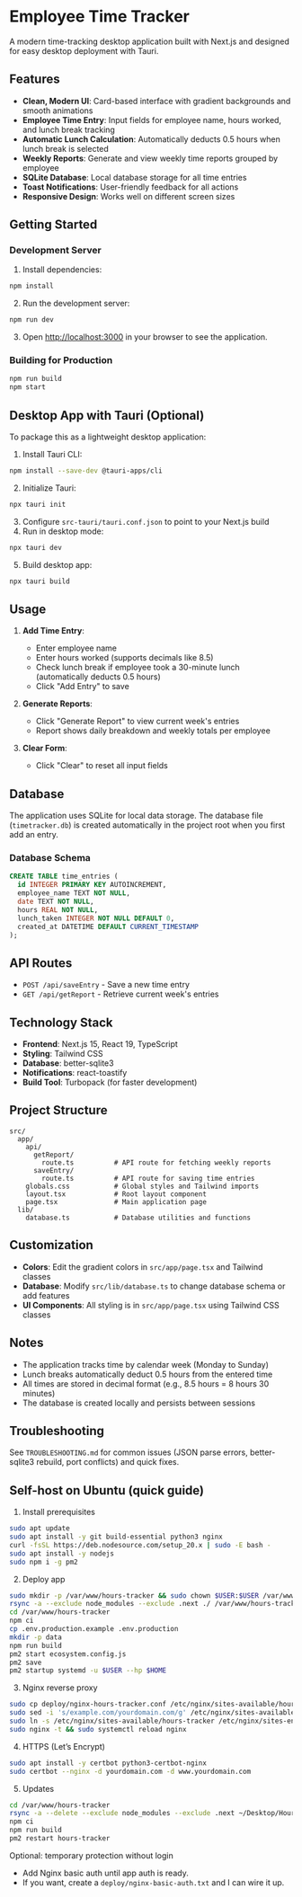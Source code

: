 # Employee Time Tracker

A modern time-tracking desktop application built with Next.js and designed for easy desktop deployment with Tauri.

## Features

- **Clean, Modern UI**: Card-based interface with gradient backgrounds and smooth animations
- **Employee Time Entry**: Input fields for employee name, hours worked, and lunch break tracking
- **Automatic Lunch Calculation**: Automatically deducts 0.5 hours when lunch break is selected
- **Weekly Reports**: Generate and view weekly time reports grouped by employee
- **SQLite Database**: Local database storage for all time entries
- **Toast Notifications**: User-friendly feedback for all actions
- **Responsive Design**: Works well on different screen sizes

## Getting Started

### Development Server

1. Install dependencies:
```bash
npm install
```

2. Run the development server:
```bash
npm run dev
```

3. Open [http://localhost:3000](http://localhost:3000) in your browser to see the application.

### Building for Production

```bash
npm run build
npm start
```

## Desktop App with Tauri (Optional)

To package this as a lightweight desktop application:

1. Install Tauri CLI:
```bash
npm install --save-dev @tauri-apps/cli
```

2. Initialize Tauri:
```bash
npx tauri init
```

3. Configure `src-tauri/tauri.conf.json` to point to your Next.js build
4. Run in desktop mode:
```bash
npx tauri dev
```

5. Build desktop app:
```bash
npx tauri build
```

## Usage

1. **Add Time Entry**:
   - Enter employee name
   - Enter hours worked (supports decimals like 8.5)
   - Check lunch break if employee took a 30-minute lunch (automatically deducts 0.5 hours)
   - Click "Add Entry" to save

2. **Generate Reports**:
   - Click "Generate Report" to view current week's entries
   - Report shows daily breakdown and weekly totals per employee

3. **Clear Form**:
   - Click "Clear" to reset all input fields

## Database

The application uses SQLite for local data storage. The database file (`timetracker.db`) is created automatically in the project root when you first add an entry.

### Database Schema

```sql
CREATE TABLE time_entries (
  id INTEGER PRIMARY KEY AUTOINCREMENT,
  employee_name TEXT NOT NULL,
  date TEXT NOT NULL,
  hours REAL NOT NULL,
  lunch_taken INTEGER NOT NULL DEFAULT 0,
  created_at DATETIME DEFAULT CURRENT_TIMESTAMP
);
```

## API Routes

- `POST /api/saveEntry` - Save a new time entry
- `GET /api/getReport` - Retrieve current week's entries

## Technology Stack

- **Frontend**: Next.js 15, React 19, TypeScript
- **Styling**: Tailwind CSS
- **Database**: better-sqlite3
- **Notifications**: react-toastify
- **Build Tool**: Turbopack (for faster development)

## Project Structure

```
src/
  app/
    api/
      getReport/
        route.ts          # API route for fetching weekly reports
      saveEntry/
        route.ts          # API route for saving time entries
    globals.css           # Global styles and Tailwind imports
    layout.tsx            # Root layout component
    page.tsx              # Main application page
  lib/
    database.ts           # Database utilities and functions
```

## Customization

- **Colors**: Edit the gradient colors in `src/app/page.tsx` and Tailwind classes
- **Database**: Modify `src/lib/database.ts` to change database schema or add features
- **UI Components**: All styling is in `src/app/page.tsx` using Tailwind CSS classes

## Notes

- The application tracks time by calendar week (Monday to Sunday)
- Lunch breaks automatically deduct 0.5 hours from the entered time
- All times are stored in decimal format (e.g., 8.5 hours = 8 hours 30 minutes)
- The database is created locally and persists between sessions

## Troubleshooting

See `TROUBLESHOOTING.md` for common issues (JSON parse errors, better-sqlite3 rebuild, port conflicts) and quick fixes.

## Self-host on Ubuntu (quick guide)

1. Install prerequisites
```bash
sudo apt update
sudo apt install -y git build-essential python3 nginx
curl -fsSL https://deb.nodesource.com/setup_20.x | sudo -E bash -
sudo apt install -y nodejs
sudo npm i -g pm2
```

2. Deploy app
```bash
sudo mkdir -p /var/www/hours-tracker && sudo chown $USER:$USER /var/www/hours-tracker
rsync -a --exclude node_modules --exclude .next ./ /var/www/hours-tracker/
cd /var/www/hours-tracker
npm ci
cp .env.production.example .env.production
mkdir -p data
npm run build
pm2 start ecosystem.config.js
pm2 save
pm2 startup systemd -u $USER --hp $HOME
```

3. Nginx reverse proxy
```bash
sudo cp deploy/nginx-hours-tracker.conf /etc/nginx/sites-available/hours-tracker
sudo sed -i 's/example.com/yourdomain.com/g' /etc/nginx/sites-available/hours-tracker
sudo ln -s /etc/nginx/sites-available/hours-tracker /etc/nginx/sites-enabled/hours-tracker
sudo nginx -t && sudo systemctl reload nginx
```

4. HTTPS (Let’s Encrypt)
```bash
sudo apt install -y certbot python3-certbot-nginx
sudo certbot --nginx -d yourdomain.com -d www.yourdomain.com
```

5. Updates
```bash
cd /var/www/hours-tracker
rsync -a --delete --exclude node_modules --exclude .next ~/Desktop/Hours-tracker/ ./
npm ci
npm run build
pm2 restart hours-tracker
```

Optional: temporary protection without login
- Add Nginx basic auth until app auth is ready.
- If you want, create a `deploy/nginx-basic-auth.txt` and I can wire it up.
